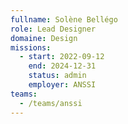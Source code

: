 ```yaml
---
fullname: Solène Bellégo
role: Lead Designer
domaine: Design
missions:
  - start: 2022-09-12
    end: 2024-12-31
    status: admin
    employer: ANSSI
teams:
  - /teams/anssi
---
```

